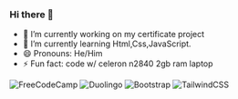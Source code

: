 ### Hi there 👋
- 🔭 I’m currently working on my certificate project
- 🌱 I’m currently learning Html,Css,JavaScript.
- 😄 Pronouns: He/Him
- ⚡ Fun fact: code w/ celeron n2840 2gb ram laptop



![FreeCodeCamp](https://img.shields.io/badge/Freecodecamp-%23123.svg?&style=for-the-badge&logo=freecodecamp&logoColor=green) ![Duolingo](https://img.shields.io/badge/Duolingo-%234DC730.svg?style=for-the-badge&logo=Duolingo&logoColor=white) ![Bootstrap](https://img.shields.io/badge/bootstrap-%238511FA.svg?style=for-the-badge&logo=bootstrap&logoColor=white) ![TailwindCSS](https://img.shields.io/badge/tailwindcss-%2338B2AC.svg?style=for-the-badge&logo=tailwind-css&logoColor=white)
